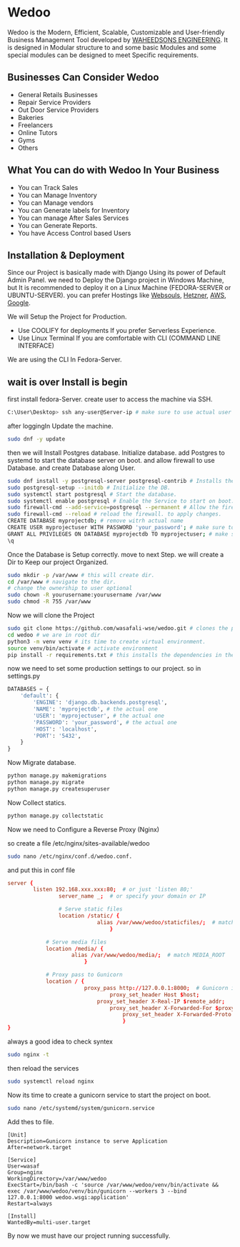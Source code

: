 # Wedoo 

Wedoo is the Modern, Efficient, Scalable, Customizable and User-friendly Business Management Tool developed by [WAHEEDSONS ENGINEERING](https://waheedsons-engineering.com).
It is designed in Modular structure to and some basic Modules and some special modules can be designed to meet Specific requirements.

## Businesses Can Consider Wedoo

- General Retails Businesses
- Repair Service Providers
- Out Door Service Providers
- Bakeries
- Freelancers
- Online Tutors
- Gyms
- Others

## What You can do with Wedoo In Your Business

- You can Track Sales
- You can Manage Inventory
- You can Manage vendors
- You can Generate labels for Inventory
- You can manage After Sales Services
- You can Generate Reports.
- You have Access Control based Users
 
## Installation & Deployment

Since our Project is basically made with Django Using its power of Default Admin Panel. we need to Deploy the Django project in Windows Machine, but It is recommended to deploy it on a Linux Machine (FEDORA-SERVER or UBUNTU-SERVER). you can prefer Hostings like [Websouls](https://websouls.com/), [Hetzner](https://www.hetzner.com/), [AWS](https://aws.amazon.com/), [Google](https://cloud.google.com/).

We will Setup the Project for Production.
- Use COOLIFY for deployments If you prefer Serverless Experience.
- Use Linux Terminal If you are comfortable with CLI (COMMAND LINE INTERFACE)

We are using the CLI In Fedora-Server.

## wait is over Install is begin

first install fedora-Server. create user to access the machine via SSH.

```bash
C:\User\Desktop> ssh any-user@Server-ip # make sure to use actual user name and server ip 
```
after loggingIn Update the machine.

```bash
sudo dnf -y update
```
then we will Install Postgres database. Initialize database. add Postgres to systemd to start the database server on boot. and allow firewall to use Database. and create Database along User.

```bash
sudo dnf install -y postgresql-server postgresql-contrib # Installs the database 
sudo postgresql-setup --initdb # Initialize the DB.
sudo systemctl start postgresql # Start the database.
sudo systemctl enable postgresql # Enable the Service to start on boot.
sudo firewall-cmd --add-service=postgresql --permanent # Allow the firewall.
sudo firewall-cmd --reload # reload the firewall. to apply changes.
CREATE DATABASE myprojectdb; # remove witrh actual name 
CREATE USER myprojectuser WITH PASSWORD 'your_password'; # make sure to use strong password
GRANT ALL PRIVILEGES ON DATABASE myprojectdb TO myprojectuser; # make sure to use actual details.
\q
```
Once the Database is Setup correctly. move to next Step.
we will create a Dir to Keep our project Organized.

```bash
sudo mkdir -p /var/www # this will create dir.
cd /var/www # navigate to the dir.
# change the ownership to user optional
sudo chown -R yourusername:yourusername /var/www
sudo chmod -R 755 /var/www
```
Now we will clone the Project

```bash
sudo git clone https://github.com/wasafali-wse/wedoo.git # clones the project 
cd wedoo # we are in root dir
python3 -m venv venv # its time to create virtual environment.
source venv/bin/activate # activate environment
pip install -r requirements.txt # this installs the dependencies in the environment.
```
now we need to set some production settings to our project. so in settings.py 

```wedoo/settings.py
DATABASES = {
    'default': {
        'ENGINE': 'django.db.backends.postgresql',
        'NAME': 'myprojectdb', # the actual one
        'USER': 'myprojectuser', # the actual one
        'PASSWORD': 'your_password', # the actual one
        'HOST': 'localhost',
        'PORT': '5432',
    }
}
```
Now Migrate database.

```bash
python manage.py makemigrations
python manage.py migrate
python manage.py createsuperuser 
```
Now Collect statics.

```bash
python manage.py collectstatic
```
Now we need to Configure a Reverse Proxy (Nginx)

so create a file /etc/nginx/sites-available/wedoo

```bash
sudo nano /etc/nginx/conf.d/wedoo.conf.
```
and put this in conf file 

```wedoo.conf
server {
	    listen 192.168.xxx.xxx:80;  # or just 'listen 80;'
		        server_name _;  # or specify your domain or IP

			    # Serve static files
			    location /static/ {
				            alias /var/www/wedoo/staticfiles/;  # match STATIC_ROOT
						        }

	        # Serve media files
	        location /media/ {
			        alias /var/www/wedoo/media/;  # match MEDIA_ROOT
					    }

		    # Proxy pass to Gunicorn
		    location / {
			            proxy_pass http://127.0.0.1:8000;  # Gunicorn is running here
					            proxy_set_header Host $host;
				            proxy_set_header X-Real-IP $remote_addr;
					            proxy_set_header X-Forwarded-For $proxy_add_x_forwarded_for;
						            proxy_set_header X-Forwarded-Proto $scheme;
							        }
}

```
always a good idea to check syntex

```bash
sudo nginx -t
```

then reload the services

```bash
sudo systemctl reload nginx
```
Now its time to create a gunicorn service to start the project on boot.

```bash
sudo nano /etc/systemd/system/gunicorn.service
```

Add thes to file.

```gunicorn.service
[Unit]
Description=Gunicorn instance to serve Application
After=network.target

[Service]
User=wasaf
Group=nginx
WorkingDirectory=/var/www/wedoo
ExecStart=/bin/bash -c 'source /var/www/wedoo/venv/bin/activate && exec /var/www/wedoo/venv/bin/gunicorn --workers 3 --bind 127.0.0.1:8000 wedoo.wsgi:application'
Restart=always

[Install]
WantedBy=multi-user.target
```
By now we must have our project running successfully.